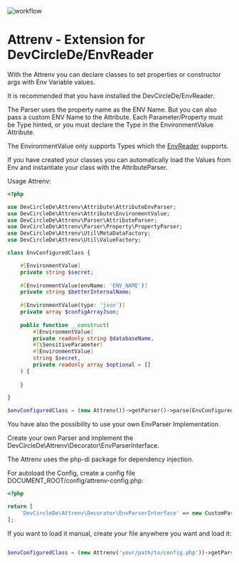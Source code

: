 ![workflow](https://github.com/devcircle-de/Attrenv/actions/workflows/php.yml/badge.svg)

# Attrenv - Extension for DevCircleDe/EnvReader

With the Attrenv you can declare classes to set properties or constructor args with Env Variable values.

It is recommended that you have installed the DevCircleDe/EnvReader.

The Parser uses the property name as the ENV Name. But you can also pass a custom ENV Name to the Attribute.
Each Parameter/Property must be Type hinted, or you must declare the Type in the EnvironmentValue Attribute. 

The EnvironmentValue only supports Types which the [EnvReader](https://github.com/devcircle-de/EnvReader) supports.

If you have created your classes you can automatically load the Values from Env and instantiate your class with the AttributeParser.

Usage Attrenv:
```php
<?php

use DevCircleDe\Attrenv\Attribute\AttributeEnvParser;
use DevCircleDe\Attrenv\Attribute\EnvironmentValue;
use DevCircleDe\Attrenv\Parser\AttributeParser;
use DevCircleDe\Attrenv\Parser\Property\PropertyParser;
use DevCircleDe\Attrenv\Util\MetaDataFactory;
use DevCircleDe\Attrenv\Util\ValueFactory;

class EnvConfiguredClass {

    #[EnvironmentValue]
    private string $secret;
    
    #[EnvironmentValue(envName: 'ENV_NAME')]
    private string $betterInternalName;
    
    #[EnvironmentValue(type: 'json')]
    private array $configArrayJson;
    
    public function __construct(
        #[EnvironmentValue]
        private readonly string $databaseName,
        #[\SensitiveParameter]
        #[EnvironmentValue]
        string $secret,
        private readonly array $optional = []
    ) {
    
    }
    
}

$envConfiguredClass = (new Attrenv())->getParser()->parse(EnvConfiguredClass::class);
```

You have also the possibility to use your own EnvParser Implementation.

Create your own Parser and implement the DevCircleDe\Attrenv\Decorator\EnvParserInterface.

The Attrenv uses the php-di package for dependency injection.

For autoload the Config, create a config file DOCUMENT_ROOT/config/attrenv-config.php:

```php
<?php

return [
    'DevCircleDe\Attrenv\Decorator\EnvParserInterface' => new CustomParser(),
];

```

If you want to load it manual, create your file anywhere you want and load it:

```php

$envConfiguredClass = (new Attrenv('your/path/to/config.php'))->getParser()->parse(EnvConfiguredClass::class);
```